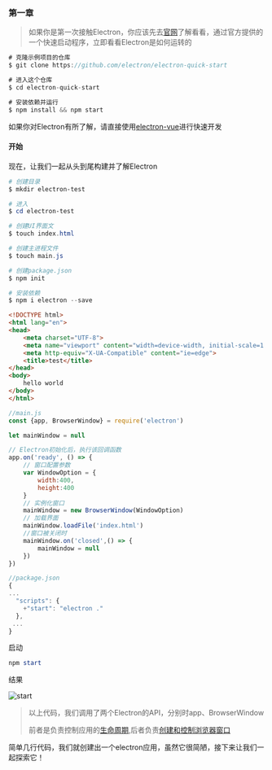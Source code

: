 ### 第一章



> 如果你是第一次接触Electron，你应该先去[官网](https://electronjs.org/)了解看看，通过官方提供的一个快速启动程序，立即看看Electron是如何运转的

```javascript
# 克隆示例项目的仓库
$ git clone https://github.com/electron/electron-quick-start

# 进入这个仓库
$ cd electron-quick-start

# 安装依赖并运行
$ npm install && npm start
```

如果你对Electron有所了解，请直接使用[electron-vue](https://github.com/SimulatedGREG/electron-vue)进行快速开发



#### 开始

现在，让我们一起从头到尾构建并了解Electron

```powershell
# 创建目录
$ mkdir electron-test

# 进入
$ cd electron-test

# 创建UI界面文
$ touch index.html

# 创建主进程文件
$ touch main.js

# 创建package.json
$ npm init 

# 安装依赖
$ npm i electron --save
```

```html
<!DOCTYPE html>
<html lang="en">
<head>
    <meta charset="UTF-8">
    <meta name="viewport" content="width=device-width, initial-scale=1.0">
    <meta http-equiv="X-UA-Compatible" content="ie=edge">
    <title>test</title>
</head>
<body>
    hello world
</body>
</html>
```

```javascript
//main.js
const {app, BrowserWindow} = require('electron')

let mainWindow = null

// Electron初始化后，执行该回调函数
app.on('ready', () => {
    // 窗口配置参数
    var WindowOption = {
        width:400,
        height:400
    }
    // 实例化窗口
    mainWindow = new BrowserWindow(WindowOption)
    // 加载界面
    mainWindow.loadFile('index.html')
	//窗口被关闭时
    mainWindow.on('closed',() => {
        mainWindow = null
    })
})
```

```javascript
//package.json
{
...
  "scripts": {
    +"start": "electron ."
  },
 ...
}

```

启动

```powershell
npm start
```

结果

![start](https://s2.ax1x.com/2019/05/03/EUjPv4.png)

> 以上代码，我们调用了两个Electron的API，分别时app、BrowserWindow
>
> 前者是负责控制应用的[生命周期](https://electronjs.org/docs/api/app),后者负责[创建和控制浏览器窗口](<https://electronjs.org/docs/api/browser-window>)

简单几行代码，我们就创建出一个electron应用，虽然它很简陋，接下来让我们一起探索它！









